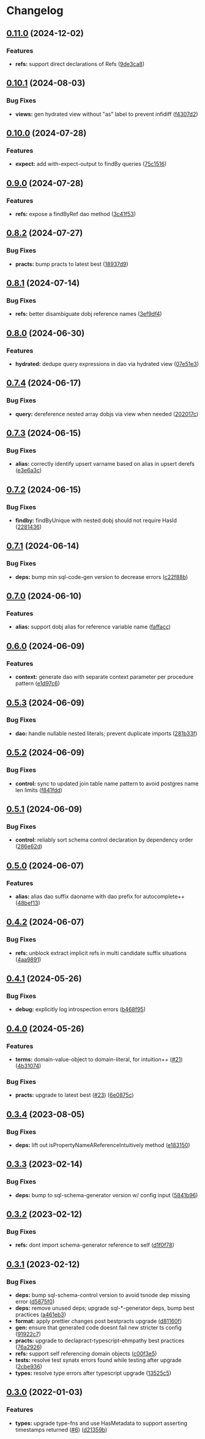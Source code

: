 # Changelog

## [0.11.0](https://github.com/ehmpathy/sql-dao-generator/compare/v0.10.1...v0.11.0) (2024-12-02)


### Features

* **refs:** support direct declarations of Refs ([9de3ca8](https://github.com/ehmpathy/sql-dao-generator/commit/9de3ca85a4c974305dc606806e1ea225799366da))

## [0.10.1](https://github.com/ehmpathy/sql-dao-generator/compare/v0.10.0...v0.10.1) (2024-08-03)


### Bug Fixes

* **views:** gen hydrated view without "as" label to prevent infidiff ([f4307d2](https://github.com/ehmpathy/sql-dao-generator/commit/f4307d2cda05b650726b0c46b0478f27feb07d19))

## [0.10.0](https://github.com/ehmpathy/sql-dao-generator/compare/v0.9.0...v0.10.0) (2024-07-28)


### Features

* **expect:** add with-expect-output to findBy queries ([75c1516](https://github.com/ehmpathy/sql-dao-generator/commit/75c15160c5bc21c5c0536a04fffca500db98558b))

## [0.9.0](https://github.com/ehmpathy/sql-dao-generator/compare/v0.8.2...v0.9.0) (2024-07-28)


### Features

* **refs:** expose a findByRef dao method ([3c41f53](https://github.com/ehmpathy/sql-dao-generator/commit/3c41f539077e2e03ca75f112c5b2c328fb08c4ef))

## [0.8.2](https://github.com/ehmpathy/sql-dao-generator/compare/v0.8.1...v0.8.2) (2024-07-27)


### Bug Fixes

* **practs:** bump practs to latest best ([18937d9](https://github.com/ehmpathy/sql-dao-generator/commit/18937d9f65325e1e562c8b9582caed8c509c10f9))

## [0.8.1](https://github.com/ehmpathy/sql-dao-generator/compare/v0.8.0...v0.8.1) (2024-07-14)


### Bug Fixes

* **refs:** better disambiguate dobj reference names ([3ef9df4](https://github.com/ehmpathy/sql-dao-generator/commit/3ef9df4435e84f4985d1732a755bd37deb4acb98))

## [0.8.0](https://github.com/ehmpathy/sql-dao-generator/compare/v0.7.4...v0.8.0) (2024-06-30)


### Features

* **hydrated:** dedupe query expressions in dao via hydrated view ([07e51e3](https://github.com/ehmpathy/sql-dao-generator/commit/07e51e35e2c7afaa0e3337c0574e1428d77eeaf1))

## [0.7.4](https://github.com/ehmpathy/sql-dao-generator/compare/v0.7.3...v0.7.4) (2024-06-17)


### Bug Fixes

* **query:** dereference nested array dobjs via view when needed ([202017c](https://github.com/ehmpathy/sql-dao-generator/commit/202017c353da754e3f1a3edcbc08a591a4ce44b0))

## [0.7.3](https://github.com/ehmpathy/sql-dao-generator/compare/v0.7.2...v0.7.3) (2024-06-15)


### Bug Fixes

* **alias:** correctly identify upsert varname based on alias in upsert derefs ([e3e6a3c](https://github.com/ehmpathy/sql-dao-generator/commit/e3e6a3cbdf142ac8acbffbbc112b2b787c1fce30))

## [0.7.2](https://github.com/ehmpathy/sql-dao-generator/compare/v0.7.1...v0.7.2) (2024-06-15)


### Bug Fixes

* **findby:** findByUnique with nested dobj should not require HasId ([2281436](https://github.com/ehmpathy/sql-dao-generator/commit/22814363d4e241e8a9a9252fa6702f3f33d4acbd))

## [0.7.1](https://github.com/ehmpathy/sql-dao-generator/compare/v0.7.0...v0.7.1) (2024-06-14)


### Bug Fixes

* **deps:** bump min sql-code-gen version to decrease errors ([c22f88b](https://github.com/ehmpathy/sql-dao-generator/commit/c22f88b9fc21c420b3f00d970f0b0e0983b5c12d))

## [0.7.0](https://github.com/ehmpathy/sql-dao-generator/compare/v0.6.0...v0.7.0) (2024-06-10)


### Features

* **alias:** support dobj alias for reference variable name ([faffacc](https://github.com/ehmpathy/sql-dao-generator/commit/faffacc73e5ce3276b35c74c809a78540ed10a9d))

## [0.6.0](https://github.com/ehmpathy/sql-dao-generator/compare/v0.5.3...v0.6.0) (2024-06-09)


### Features

* **context:** generate dao with separate context parameter per procedure pattern ([e1d97c6](https://github.com/ehmpathy/sql-dao-generator/commit/e1d97c62f417d9a3fa777b8daccb1d0fe08d12c8))

## [0.5.3](https://github.com/ehmpathy/sql-dao-generator/compare/v0.5.2...v0.5.3) (2024-06-09)


### Bug Fixes

* **dao:** handle nullable nested literals; prevent duplicate imports ([281b33f](https://github.com/ehmpathy/sql-dao-generator/commit/281b33ffd7e30731818ad6b451a9eac49a412785))

## [0.5.2](https://github.com/ehmpathy/sql-dao-generator/compare/v0.5.1...v0.5.2) (2024-06-09)


### Bug Fixes

* **control:** sync to updated join table name pattern to avoid postgres name len limits ([f841fdd](https://github.com/ehmpathy/sql-dao-generator/commit/f841fdd9b11dd88b5a0ba0fbc8bd8feb27543603))

## [0.5.1](https://github.com/ehmpathy/sql-dao-generator/compare/v0.5.0...v0.5.1) (2024-06-09)


### Bug Fixes

* **control:** reliably sort schema control declaration by dependency order ([286e62d](https://github.com/ehmpathy/sql-dao-generator/commit/286e62dcd2690a73b065ea796efbaf8e797b8ced))

## [0.5.0](https://github.com/ehmpathy/sql-dao-generator/compare/v0.4.2...v0.5.0) (2024-06-07)


### Features

* **alias:** alias dao suffix daoname with dao prefix for autocomplete++ ([48bef13](https://github.com/ehmpathy/sql-dao-generator/commit/48bef139d59765ba8e615cea427a8cf8ed9da4ad))

## [0.4.2](https://github.com/ehmpathy/sql-dao-generator/compare/v0.4.1...v0.4.2) (2024-06-07)


### Bug Fixes

* **refs:** unblock extract implicit refs in multi candidate suffix situations ([4aa9891](https://github.com/ehmpathy/sql-dao-generator/commit/4aa9891b4e9b9d49d2027fb35fad72a7900e89e7))

## [0.4.1](https://github.com/ehmpathy/sql-dao-generator/compare/v0.4.0...v0.4.1) (2024-05-26)


### Bug Fixes

* **debug:** explicitly log introspection errors ([b468f95](https://github.com/ehmpathy/sql-dao-generator/commit/b468f955e118a39226d4371e4560e6e77b2f68e7))

## [0.4.0](https://github.com/ehmpathy/sql-dao-generator/compare/v0.3.4...v0.4.0) (2024-05-26)


### Features

* **terms:** domain-value-object to domain-literal, for intuition++ ([#21](https://github.com/ehmpathy/sql-dao-generator/issues/21)) ([4b31074](https://github.com/ehmpathy/sql-dao-generator/commit/4b31074879eb8ba71e4fbad33a73539d40624348))


### Bug Fixes

* **practs:** upgrade to latest best ([#23](https://github.com/ehmpathy/sql-dao-generator/issues/23)) ([6e0875c](https://github.com/ehmpathy/sql-dao-generator/commit/6e0875c429a96a882854a1c55c877d471fc25f4e))

## [0.3.4](https://github.com/ehmpathy/sql-dao-generator/compare/v0.3.3...v0.3.4) (2023-08-05)


### Bug Fixes

* **deps:** lift out isPropertyNameAReferenceIntuitively method ([e183150](https://github.com/ehmpathy/sql-dao-generator/commit/e18315063693af0d5da53a691e75c3aa80d7e9d0))

## [0.3.3](https://github.com/ehmpathy/sql-dao-generator/compare/v0.3.2...v0.3.3) (2023-02-14)


### Bug Fixes

* **deps:** bump to sql-schema-generator version w/ config input ([5841b96](https://github.com/ehmpathy/sql-dao-generator/commit/5841b96c23441eb6f1900531d026018358c3cee8))

## [0.3.2](https://github.com/ehmpathy/sql-dao-generator/compare/v0.3.1...v0.3.2) (2023-02-12)


### Bug Fixes

* **refs:** dont import schema-generator reference to self ([d1f0f78](https://github.com/ehmpathy/sql-dao-generator/commit/d1f0f78273ff9e99eec418883d798e1cbd7a6ce3))

## [0.3.1](https://github.com/ehmpathy/sql-dao-generator/compare/v0.3.0...v0.3.1) (2023-02-12)


### Bug Fixes

* **deps:** bump sql-schema-control version to avoid tsnode dep missing error ([d5875f0](https://github.com/ehmpathy/sql-dao-generator/commit/d5875f0e0764672e6546287166131cc8fbedc582))
* **deps:** remove unused deps; upgrade sql-*-generator deps, bump best practices ([a461eb3](https://github.com/ehmpathy/sql-dao-generator/commit/a461eb3bec30df8d8f09f153211b2a651d84d248))
* **format:** apply prettier changes post bestpracts upgrade ([d81160f](https://github.com/ehmpathy/sql-dao-generator/commit/d81160fdebb0c9d1fc280d3ead0620a16261afc0))
* **gen:** ensure that generated code doesnt fail new stricter ts config ([91922c7](https://github.com/ehmpathy/sql-dao-generator/commit/91922c7b336a6562f76852d1d68f5425a8511ff6))
* **practs:** upgrade to declapract-typescript-ehmpathy best practices ([76a2926](https://github.com/ehmpathy/sql-dao-generator/commit/76a2926d5015934b96ad91726513c9b24759c779))
* **refs:** support self referencing domain objects ([c00f3e5](https://github.com/ehmpathy/sql-dao-generator/commit/c00f3e502845a5c598966159579d72004d905324))
* **tests:** resolve test synatx errors found while testing after upgrade ([2cbe936](https://github.com/ehmpathy/sql-dao-generator/commit/2cbe9360e9deafd8ccc4e0b5d0e20b1219ea4a66))
* **types:** resolve type errors after typescript upgrade ([13525c5](https://github.com/ehmpathy/sql-dao-generator/commit/13525c5e3c6f903c41a99b982e8c2d7dd6fae456))

## [0.3.0](https://www.github.com/uladkasach/sql-dao-generator/compare/v0.2.0...v0.3.0) (2022-01-03)


### Features

* **types:** upgrade type-fns and use HasMetadata to support asserting timestamps returned ([#6](https://www.github.com/uladkasach/sql-dao-generator/issues/6)) ([d21359b](https://www.github.com/uladkasach/sql-dao-generator/commit/d21359bdf47273a4d9845c540a8e014d6e3e8d80))

